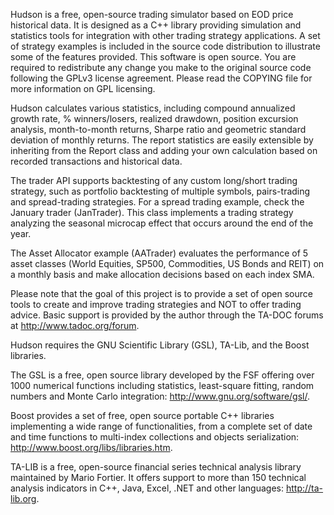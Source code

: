 Hudson is a free, open-source trading simulator based on EOD price historical data. It is designed as a C++ library providing simulation and statistics tools for integration with other trading strategy applications. A set of strategy examples is included in the source code distribution to illustrate some of the features provided.
This software is open source. You are required to redistribute any change you make to the original source code following the GPLv3 license agreement. Please read the COPYING file for more information on GPL licensing.

Hudson calculates various statistics, including compound annualized growth rate, % winners/losers, realized drawdown, position excursion analysis, month-to-month returns, Sharpe ratio and geometric standard deviation of monthly returns.
The report statistics are easily extensible by inheriting from the Report class and adding your own calculation based on recorded transactions and historical data.

The trader API supports backtesting of any custom long/short trading strategy, such as portfolio backtesting of multiple symbols, pairs-trading and spread-trading strategies. For a spread trading example, check the January trader (JanTrader). This class implements a trading strategy analyzing the seasonal microcap effect that occurs around the end of the year.

The Asset Allocator example (AATrader) evaluates the performance of 5 asset classes (World Equities, SP500, Commodities, US Bonds and REIT) on a monthly basis and make allocation decisions based on each index SMA.

Please note that the goal of this project is to provide a set of open source tools to create and improve trading strategies and NOT to offer trading advice. Basic support is provided by the author through the TA-DOC forums at http://www.tadoc.org/forum.

Hudson requires the GNU Scientific Library (GSL), TA-Lib, and the Boost libraries.

The GSL is a free, open source library developed by the FSF offering over 1000 numerical functions including statistics, least-square fitting, random numbers and Monte Carlo integration: http://www.gnu.org/software/gsl/.

Boost provides a set of free, open source portable C++ libraries implementing a wide range of functionalities, from a complete set of date and time functions to multi-index collections and objects serialization: http://www.boost.org/libs/libraries.htm.

TA-LIB is a free, open-source financial series technical analysis library maintained by Mario Fortier. It offers support to more than 150 technical analysis indicators in C++, Java, Excel, .NET and other languages: http://ta-lib.org.